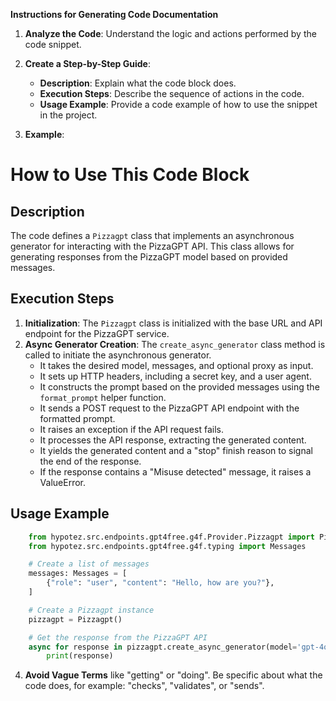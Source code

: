 **Instructions for Generating Code Documentation**

1. **Analyze the Code**: Understand the logic and actions performed by the code snippet.

2. **Create a Step-by-Step Guide**:
    - **Description**: Explain what the code block does.
    - **Execution Steps**: Describe the sequence of actions in the code.
    - **Usage Example**: Provide a code example of how to use the snippet in the project.

3. **Example**:

How to Use This Code Block
=========================================================================================

Description
-------------------------
The code defines a `Pizzagpt` class that implements an asynchronous generator for interacting with the PizzaGPT API. This class allows for generating responses from the PizzaGPT model based on provided messages.

Execution Steps
-------------------------
1. **Initialization**: The `Pizzagpt` class is initialized with the base URL and API endpoint for the PizzaGPT service.
2. **Async Generator Creation**: The `create_async_generator` class method is called to initiate the asynchronous generator.
    - It takes the desired model, messages, and optional proxy as input.
    - It sets up HTTP headers, including a secret key, and a user agent.
    - It constructs the prompt based on the provided messages using the `format_prompt` helper function.
    - It sends a POST request to the PizzaGPT API endpoint with the formatted prompt.
    - It raises an exception if the API request fails.
    - It processes the API response, extracting the generated content.
    - It yields the generated content and a "stop" finish reason to signal the end of the response.
    - If the response contains a "Misuse detected" message, it raises a ValueError.

Usage Example
-------------------------

```python
    from hypotez.src.endpoints.gpt4free.g4f.Provider.Pizzagpt import Pizzagpt
    from hypotez.src.endpoints.gpt4free.g4f.typing import Messages

    # Create a list of messages
    messages: Messages = [
        {"role": "user", "content": "Hello, how are you?"},
    ]

    # Create a Pizzagpt instance
    pizzagpt = Pizzagpt()

    # Get the response from the PizzaGPT API
    async for response in pizzagpt.create_async_generator(model='gpt-4o-mini', messages=messages):
        print(response)
```

4. **Avoid Vague Terms** like "getting" or "doing". Be specific about what the code does, for example: "checks", "validates", or "sends".